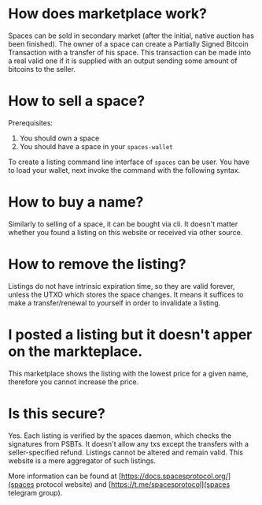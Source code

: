 # How does marketplace work?

Spaces can be sold in secondary market (after the initial, native auction has been finished). The owner of a space can
create a Partially Signed Bitcoin Transaction with a transfer of his space. This transaction can be made into a real
valid one if it is supplied with an output sending some amount of bitcoins to the seller. 


# How to sell a space?

Prerequisites:
1) You should own a space
2) You should have a space in your `spaces-wallet`

To create a listing command line interface of `spaces` can be user. 
You have to load your wallet, next invoke the command with the following syntax.


# How to buy a name?

Similarly to selling of a space, it can be bought via cli. It doesn't matter whether you found a listing on this website
or received via other source.

# How to remove the listing?

Listings do not have intrinsic expiration time, so they are valid forever, unless the UTXO which stores the space
changes. It means it suffices to make a transfer/renewal to yourself in order to invalidate a listing.


# I posted a listing but it doesn't apper on the markteplace.

This marketplace shows the listing with the lowest price for a given name, therefore you cannot increase the price.

# Is this secure?

Yes. Each listing is verified by the spaces daemon, which checks the signatures from PSBTs. It doesn't allow any txs
except the transfers with a seller-specified refund. Listings cannot be altered and remain valid. This website is a mere
aggregator of such listings.


More information can be found at [https://docs.spacesprotocol.org/](spaces protocol website) and
[https://t.me/spacesprotocol](spaces telegram group).
